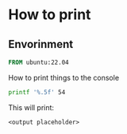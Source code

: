 # How to print

## Envorinment

```dockerfile
FROM ubuntu:22.04
```

How to print things to the console

```bash
printf '%.5f' 54
```

This will print:
```
<output placeholder>
```
